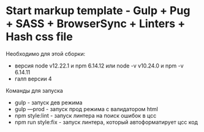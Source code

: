 # Start markup template - Gulp + Pug + SASS + BrowserSync + Linters + Hash css file

Необходимо для этой сборки:
- версия node v12.22.1 и npm 6.14.12 или node -v v10.24.0 и npm -v 6.14.11
- галп версии 4

Команды для запуска
- gulp - запуск дев режима
- gulp —prod - запуск прод режима с валидатором html
- npm style:lint - запуск линтера на поиск ошибок в цсс
- npm run style:fix - запуск линтера, который автоформатирует цсс код